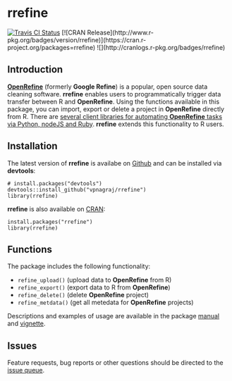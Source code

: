 # rrefine

<div>
<a href="https://travis-ci.org/vpnagraj/rrefine"><img src="https://travis-ci.org/vpnagraj/rrefine.svg?branch=master" alt="Travis CI Status"></img></a> 
[![CRAN Release](http://www.r-pkg.org/badges/version/rrefine)](https://cran.r-project.org/packages=rrefine) 
![](http://cranlogs.r-pkg.org/badges/rrefine)
</div>

## Introduction

[**OpenRefine**](http://openrefine.org/) (formerly **Google Refine**) is a popular, open source data cleaning software. **rrefine** enables users to programmatically trigger data transfer between R and **OpenRefine**. Using the functions available in this package, you can import, export or delete a project in **OpenRefine** directly from R. There are [several client libraries for automating **OpenRefine** tasks via Python, nodeJS and Ruby](https://github.com/OpenRefine/OpenRefine/wiki/Documentation-For-Developers#known-client-libraries-for-refine). **rrefine** extends this functionality to R users.

## Installation

The latest version of **rrefine** is availabe on [Github](https://github.com/vpnagraj/rrefine) and can be installed via **devtools**:

```
# install.packages("devtools")
devtools::install_github("vpnagraj/rrefine")
library(rrefine)
```

**rrefine** is also available on [CRAN](https://cran.r-project.org/web/packages/rrefine/index.html):

```
install.packages("rrefine")
library(rrefine)
```
## Functions

The package includes the following functionality:

- `refine_upload()` (upload data to **OpenRefine** from R)
- `refine_export()` (export data to R from **OpenRefine**)
- `refine_delete()` (delete **OpenRefine** project)
- `refine_metdata()` (get all metedata for **OpenRefine** projects)

Descriptions and examples of usage are available in the package [manual](https://cran.r-project.org/web/packages/rrefine/rrefine.pdf) and [vignette](https://cran.r-project.org/web/packages/rrefine/vignettes/rrefine-vignette.html).

## Issues

Feature requests, bug reports or other questions should be directed to the [issue queue](https://github.com/vpnagraj/rrefine/issues). 
